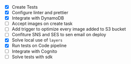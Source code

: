 -   [x] Create Tests
-   [x] Configure linter and prettier
-   [x] Integrate with DynamoDB
-   [ ] Accept images on create task
-   [ ] Add trigger to optimize every image added to S3 bucket
-   [ ] Confiture SNS and SES to sen email on deploy
-   [x] Solve local use of `layers`
-   [x] Run tests on Code pipeline
-   [ ] Integrate with Cognito
-   [ ] Solve tests with sdk
